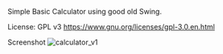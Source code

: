 Simple Basic Calculator using good old Swing. 

License: GPL v3
https://www.gnu.org/licenses/gpl-3.0.en.html

Screenshot
![calculator_v1](https://github.com/user-attachments/assets/f6acc80d-acb5-4da0-b015-4a485d11aa2a)
